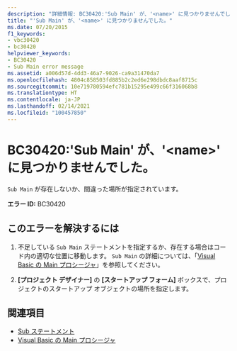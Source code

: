 ```yaml
---
description: "詳細情報: BC30420:'Sub Main' が、'<name>' に見つかりませんでした。"
title: "'Sub Main' が、'<name>' に見つかりませんでした。"
ms.date: 07/20/2015
f1_keywords:
- vbc30420
- bc30420
helpviewer_keywords:
- BC30420
- Sub Main error message
ms.assetid: a006d57d-4dd3-46a7-9026-ca9a31470da7
ms.openlocfilehash: 4804c858503fd885b2c2ed6e298dbdc8aaf8715c
ms.sourcegitcommit: 10e719780594efc781b15295e499c66f316068b8
ms.translationtype: HT
ms.contentlocale: ja-JP
ms.lasthandoff: 02/14/2021
ms.locfileid: "100457850"
---
```

# <a name="bc30420-sub-main-was-not-found-in-name"></a>BC30420:'Sub Main' が、'\<name>' に見つかりませんでした。

`Sub Main` が存在しないか、間違った場所が指定されています。

 **エラー ID:** BC30420

## <a name="to-correct-this-error"></a>このエラーを解決するには

1. 不足している `Sub Main` ステートメントを指定するか、存在する場合はコード内の適切な位置に移動します。 `Sub Main` の詳細については、「[Visual Basic の Main プロシージャ](../../programming-guide/program-structure/main-procedure.md)」を参照してください。

2. **[プロジェクト デザイナー]** の **[スタートアップ フォーム]** ボックスで、プロジェクトのスタートアップ オブジェクトの場所を指定します。

## <a name="see-also"></a>関連項目

- [Sub ステートメント](../statements/sub-statement.md)
- [Visual Basic の Main プロシージャ](../../programming-guide/program-structure/main-procedure.md)
